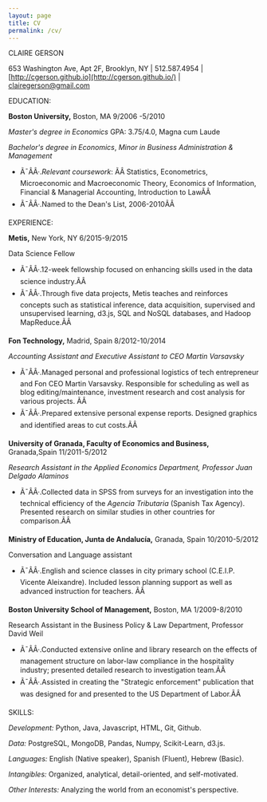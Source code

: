 ```yaml
---
layout: page
title: CV
permalink: /cv/
---
```


CLAIRE GERSON

653 Washington Ave, Apt 2F, Brooklyn, NY  |  512.587.4954  |   [http://cgerson.github.io](http://cgerson.github.io/)  |   [clairegerson@gmail.com](mailto:clairegerson@gmail.com)

EDUCATION:

**Boston University,** Boston, MA                                                                9/2006 -5/2010

_Master's degree in Economics_ GPA: 3.75/4.0, Magna cum Laude

_Bachelor's degree in Economics_, _Minor in Business Administration & Management_

- Ã¯ÂÂ·._Relevant coursework_: ÃÂ Statistics, Econometrics, Microeconomic and Macroeconomic Theory, Economics of Information, Financial & Managerial Accounting, Introduction to LawÃÂ
- Ã¯ÂÂ·.Named to the Dean's List, 2006-2010ÃÂ

EXPERIENCE:

**Metis,** New York, NY                                                                        6/2015-9/2015

Data Science Fellow

- Ã¯ÂÂ·.12-week fellowship focused on enhancing skills used in the data science industry.ÃÂ
- Ã¯ÂÂ·.Through five data projects, Metis teaches and reinforces concepts such as statistical inference, data acquisition, supervised and unsupervised learning, d3.js, SQL and NoSQL databases, and Hadoop MapReduce.ÃÂ

**Fon Technology,** Madrid, Spain                                                                8/2012-10/2014

_Accounting Assistant and Executive Assistant to CEO Martin Varsavsky_

- Ã¯ÂÂ·.Managed personal and professional logistics of tech entrepreneur and Fon CEO Martin Varsavsky. Responsible for scheduling as well as blog editing/maintenance, investment research and cost analysis for various projects. ÃÂ
- Ã¯ÂÂ·.Prepared extensive personal expense reports. Designed graphics and identified areas to cut costs.ÃÂ

**University of Granada, Faculty of Economics and Business,** Granada,Spain                11/2011-5/2012

_Research Assistant in the Applied Economics Department, Professor Juan Delgado Alaminos_

- Ã¯ÂÂ·.Collected data in SPSS from surveys for an investigation into the technical efficiency of the _Agencia Tributaria_ (Spanish Tax Agency). Presented research on similar studies in other countries for comparison.ÃÂ

**Ministry of Education, Junta de Andalucía,** Granada, Spain                                10/2010-5/2012

Conversation and Language assistant

- Ã¯ÂÂ·.English and science classes in city primary school (C.E.I.P. Vicente Aleixandre). Included lesson planning support as well as advanced instruction for teachers. ÃÂ

**Boston University School of Management,** Boston, MA                                        1/2009-8/2010

Research Assistant in the Business Policy & Law Department, Professor David Weil

- Ã¯ÂÂ·.Conducted extensive online and library research on the effects of management structure on labor-law compliance in the hospitality industry; presented detailed research to investigation team.ÃÂ
- Ã¯ÂÂ·.Assisted in creating the "Strategic enforcement" publication that was designed for and presented to the US Department of Labor.ÃÂ

SKILLS:

_Development:_  Python, Java, Javascript, HTML, Git, Github.

_Data:_ PostgreSQL, MongoDB, Pandas, Numpy, Scikit-Learn, d3.js.

_Languages:_  English (Native speaker), Spanish (Fluent), Hebrew (Basic).

_Intangibles:_ Organized, analytical, detail-oriented, and self-motivated.

_Other Interests:_ Analyzing the world from an economist's perspective.